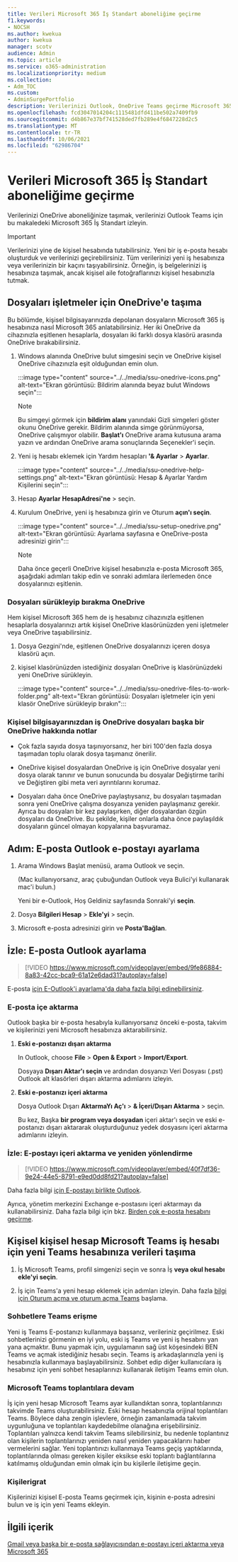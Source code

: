 ```yaml
---
title: Verileri Microsoft 365 İş Standart aboneliğime geçirme
f1.keywords:
- NOCSH
ms.author: kwekua
author: kwekua
manager: scotv
audience: Admin
ms.topic: article
ms.service: o365-administration
ms.localizationpriority: medium
ms.collection:
- Adm_TOC
ms.custom:
- AdminSurgePortfolio
description: Verilerinizi Outlook, OneDrive Teams geçirme Microsoft 365 İş Standart
ms.openlocfilehash: fcd3047014204c1115481dfd411be502a7409fb9
ms.sourcegitcommit: d4b867e37bf741528ded7fb289e4f6847228d2c5
ms.translationtype: MT
ms.contentlocale: tr-TR
ms.lasthandoff: 10/06/2021
ms.locfileid: "62986704"
---
```

# <a name="migrate-data-to-my-microsoft-365-business-standard-subscription"></a>Verileri Microsoft 365 İş Standart aboneliğime geçirme

Verilerinizi OneDrive aboneliğinize taşımak, verilerinizi Outlook Teams için bu makaledeki Microsoft 365 İş Standart izleyin.

> [!IMPORTANT]
> Verilerinizi yine de kişisel hesabında tutabilirsiniz. Yeni bir iş e-posta hesabı oluşturduk ve verilerinizi geçirebilirsiniz. Tüm verilerinizi yeni iş hesabınıza veya verilerinizin bir kaçını taşıyabilirsiniz. Örneğin, iş belgelerinizi iş hesabınıza taşımak, ancak kişisel aile fotoğraflarınızı kişisel hesabınızla tutmak.

## <a name="move-files-to-onedrive-for-business"></a>Dosyaları işletmeler için OneDrive'e taşıma

Bu bölümde, kişisel bilgisayarınızda depolanan dosyaların Microsoft 365 iş hesabınıza nasıl Microsoft 365 anlatabilirsiniz. Her iki OneDrive da cihazınızla eşitlenen hesaplarla, dosyaları iki farklı dosya klasörü arasında OneDrive bırakabilirsiniz.

1. Windows alanında OneDrive bulut simgesini seçin ve OneDrive kişisel OneDrive cihazınızla eşit olduğundan emin olun.

    :::image type="content" source="../../media/ssu-onedrive-icons.png" alt-text="Ekran görüntüsü: Bildirim alanında beyaz bulut Windows seçin":::

    > [!NOTE]
    > Bu simgeyi görmek için **bildirim alanı** yanındaki Gizli simgeleri göster okunu OneDrive gerekir. Bildirim alanında simge görünmüyorsa, OneDrive çalışmıyor olabilir. **Başlat'ı** OneDrive arama kutusuna arama yazın ve ardından OneDrive arama sonuçlarında Seçenekler'i seçin.

2. Yeni iş hesabı eklemek için Yardım hesapları **'& Ayarlar** >  **Ayarlar**.

    :::image type="content" source="../../media/ssu-onedrive-help-settings.png" alt-text="Ekran görüntüsü: Hesap & Ayarlar Yardım Kişilerini seçin":::

3. Hesap **Ayarlar** **HesapAdresi'ne** >  seçin.

4. Kurulum OneDrive, yeni iş hesabınıza girin ve Oturum **açın'ı seçin**.

    :::image type="content" source="../../media/ssu-setup-onedrive.png" alt-text="Ekran görüntüsü: Ayarlama sayfasına e OneDrive-posta adresinizi girin":::

    > [!NOTE]
    > Daha önce geçerli OneDrive kişisel hesabınızla e-posta Microsoft 365, aşağıdaki adımları takip edin ve sonraki adımlara ilerlemeden önce dosyalarınızı eşitlenin.

### <a name="drag-and-drop-files-in-onedrive"></a>Dosyaları sürükleyip bırakma OneDrive

Hem kişisel Microsoft 365 hem de iş hesabınız cihazınızla eşitlenen hesaplarla dosyalarınızı artık kişisel OneDrive klasörünüzden yeni işletmeler veya OneDrive taşıabilirsiniz.

1. Dosya Gezgini'nde, eşitlenen OneDrive dosyalarınızı içeren dosya klasörü açın.

2. kişisel klasörünüzden istediğiniz dosyaları OneDrive iş klasörünüzdeki yeni OneDrive sürükleyin.

    :::image type="content" source="../../media/ssu-onedrive-files-to-work-folder.png" alt-text="Ekran görüntüsü: Dosyaları işletmeler için yeni klasör OneDrive sürükleyip bırakın":::

### <a name="notes-about-moving-files-from-onedrive-personal-to-onedrive-for-work"></a>Kişisel bilgisayarınızdan iş OneDrive dosyaları başka bir OneDrive hakkında notlar

- Çok fazla sayıda dosya taşınıyorsanız, her biri 100'den fazla dosya taşımadan toplu olarak dosya taşımanız önerilir.

- OneDrive kişisel dosyalardan OneDrive iş için OneDrive dosyalar yeni dosya olarak tanınır ve bunun sonucunda bu dosyalar Değiştirme tarihi ve Değiştiren gibi meta veri ayrıntılarını korumaz.

- Dosyaları daha önce OneDrive paylaştıysanız, bu dosyaları taşımadan sonra yeni OneDrive çalışma dosyanıza yeniden paylaşmanız gerekir. Ayrıca bu dosyaları bir kez paylaşırken, diğer dosyalardan özgün dosyaları da OneDrive. Bu şekilde, kişiler onlarla daha önce paylaşıldık dosyaların güncel olmayan kopyalarına başvuramaz.

## <a name="step-set-up-outlook-for-email"></a>Adım: E-posta Outlook e-postayı ayarlama

1. Arama Windows Başlat menüsü, arama Outlook ve seçin.

    (Mac kullanıyorsanız, araç çubuğundan Outlook veya Bulici'yi kullanarak mac'i bulun.)

    Yeni bir e-Outlook, Hoş Geldiniz sayfasında Sonraki'yi **seçin**.

2. Dosya **Bilgileri Hesap** \> **Ekle'yi** \> seçin.

3. Microsoft e-posta adresinizi girin ve **Posta'Bağlan**.

## <a name="watch-set-up-outlook-for-email"></a>İzle: E-posta Outlook ayarlama

> [!VIDEO https://www.microsoft.com/videoplayer/embed/9fe86884-8a83-42cc-bca9-61a12e6dad31?autoplay=false]
  
E-posta [için E-Outlook'i ayarlama'da daha fazla bilgi edinebilirsiniz](https://support.microsoft.com/office/f5bf0cd1-e1f3-4b0d-a022-ecab17efe86f).
  
### <a name="import-email"></a>E-posta içe aktarma

Outlook başka bir e-posta hesabıyla kullanıyorsanız önceki e-posta, takvim ve kişilerinizi yeni Microsoft hesabınıza aktarabilirsiniz.
  
1. **Eski e-postanızı dışarı aktarma**

    In Outlook, choose **File** \> **Open &amp; Export** \> **Import/Export**.

    Dosyaya **Dışarı Aktar'ı seçin** ve ardından dosyanızı Veri Dosyası (.pst) Outlook alt klasörleri dışarı aktarma adımlarını izleyin.

2. **Eski e-postanızı içeri aktarma**

    Dosya Outlook Dışarı **AktarmaYı Aç'ı** \> **&amp; İçeri/Dışarı Aktarma** \> seçin.

    Bu kez, Başka **bir program veya dosyadan** içeri aktar'ı seçin ve eski e-postanızı dışarı aktararak oluşturduğunuz yedek dosyasını içeri aktarma adımlarını izleyin.

### <a name="watch-import-and-redirect-email"></a>İzle: E-postayı içeri aktarma ve yeniden yönlendirme

> [!VIDEO https://www.microsoft.com/videoplayer/embed/40f7df36-9e24-44e5-8791-e9ed0dd8fd21?autoplay=false]
  
Daha fazla bilgi [için E-postayı birlikte Outlook](https://support.microsoft.com/office/6a3771d4-4c1d-4a25-92a6-0b8e476335de).

Ayrıca, yönetim merkezini Exchange e-postasını içeri aktarmayı da kullanabilirsiniz. Daha fazla bilgi için bkz. [Birden çok e-posta hesabını geçirme](/Exchange/mailbox-migration/mailbox-migration).

## <a name="move-data-from-your-personal-microsoft-teams-account-to-new-teams-for-work-account"></a>Kişisel kişisel hesap Microsoft Teams iş hesabı için yeni Teams hesabınıza verileri taşıma

1. İş Microsoft Teams, profil simgenizi seçin ve sonra İş **veya okul hesabı ekle'yi seçin**.

2. İş için Teams'a yeni hesap eklemek için adımları izleyin. Daha fazla [bilgi için Oturum açma ve oturum açma Teams](https://support.microsoft.com/office/sign-in-and-get-started-with-teams-6723dc43-dbc0-46e6-af49-8a2d1c5cb937) başlama.

### <a name="access-teams-chats"></a>Sohbetlere Teams erişme

Yeni iş Teams E-postanızı kullanmaya başsanız, verileriniz geçirilmez. Eski sohbetlerinizi görmenin en iyi yolu, eski iş Teams ve yeni iş hesabını yan yana açmaktır. Bunu yapmak için, uygulamanın sağ üst köşesindeki BEN Teams ve açmak istediğiniz hesabı seçin. Teams iş arkadaşlarınızla yeni iş hesabınızla kullanmaya başlayabilirsiniz. Sohbet edip diğer kullanıcılara iş hesabınız için yeni sohbet hesaplarınızı kullanarak iletişim Teams emin olun.

### <a name="microsoft-teams-meetings"></a>Microsoft Teams toplantılara devam

İş için yeni hesap Microsoft Teams ayar kullandıktan sonra, toplantılarınızı takvimde Teams oluşturabilirsiniz. Eski hesap hesabınızla orijinal toplantıları Teams. Böylece daha zengin işlevlere, örneğin zamanlamada takvim uygunluğuna ve toplantıları kaydedebilme olanağına erişebilirsiniz. Toplantıları yalnızca kendi takvim Teams silebilirsiniz, bu nedenle toplantınız olan kişilerin toplantılarınızı yeniden nasıl yeniden yapacaklarını haber vermelerini sağlar. Yeni toplantınızı kullanmaya Teams geçiş yaptıklarında, toplantılarında olması gereken kişiler eksikse eski toplantı bağlantılarına katılmamış olduğundan emin olmak için bu kişilerle iletişime geçin.

### <a name="migrating-contacts"></a>Kişilerigrat

Kişilerinizi kişisel E-posta Teams geçirmek için, kişinin e-posta adresini bulun ve iş için yeni Teams ekleyin.

## <a name="related-content"></a>İlgili içerik

[Gmail veya başka bir e-posta sağlayıcısından e-postayı içeri aktarma veya Microsoft 365](../setup/migrate-email-and-contacts-admin.md)

<!--## Download desktop apps

Download Microsoft 365 apps by following the steps in this article.

1. Open any of your Microsoft 365 apps, like Word, Excel or PowerPoint, select your profile icon and then **Sign in with a different account**. Follow the steps and choose **Next** to set up Outlook.

2. Open Outlook, enter your new email address, and select **Connect**. Follow the steps and choose **Next** to set up OneDrive.

3. Select the OneDrive cloud icon from your taskbar and follow the steps to move your files to your new OneDrive for Business folder. Select **Next** to set up Microsoft Teams.

4. Open Teams, select your profile icon, and then **Add work or school account**. Follow the steps to add your new account to Teams. Select **I'm done** when Teams is set up.-->

<!--## Next steps

## Accept a new invitation to change your personal email account to a business email account

Your email looks like this to set up your business user account. When you get this email, you'll have to complete a few steps before you can start using your new user account.

(**Add screenshot here**)

1. From the invitation email, select **Accept**.

2. On the **Join Microsoft 365 Business...** page, select **Next**.

3. On the Sign up page, make sure you use the email used in the invitation email, and create a password. Select **Create account**.

3. Choose **Accept** on the **Terms and Conditions** page.

1. On the Review permissions page, choose **Accept**.

1. On the Welcome to Microsoft 365 page, you can download Office desktop and mobile apps, and set up OneDrive.-->
